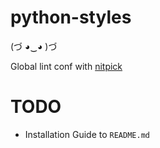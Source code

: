 # python-styles
(づ ◕‿◕ )づ

 Global lint conf with [nitpick](https://wemake-python-styleguide.readthedocs.io/en/latest/pages/usage/integrations/nitpick.html)

# TODO
- Installation Guide to `README.md`
